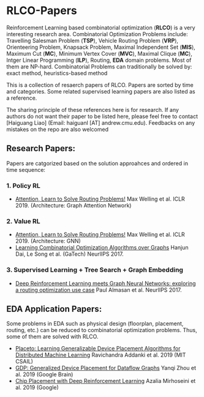 # RLCO-Papers

Reinforcement Learning based combinatorial optimization (**RLCO**) is a very interesting research area. 
Combinatorial Optimization Problems include: Travelling Salesman Problem (**TSP**), Vehicle Routing Problem (**VRP**), Orienteering Problem, Knapsack Problem, Maximal Independent Set (**MIS**), Maximum Cut (**MC**), Minimum Vertex Cover (**MVC**), Maximal Clique (**MC**), Intger Linear Programming (**ILP**), Routing, **EDA** domain problems. Most of them are NP-hard. 
Combinatorial Problems can traditionally be solved by: exact method, heuristics-based method

This is a collection of resaerch papers of RLCO. Papers are sorted by time and categories. Some related supervised learning papers are also listed as a reference.


The sharing principle of these references here is for research. If any authors do not want their paper to be listed here, please feel free to contact [Haiguang Liao]  (Email: haiguanl [AT] andrew.cmu.edu). Feedbacks on any mistakes on the repo are also welcomed

## Research Papers:
Papers are catgorized based on the solution approahces and ordered in time sequence:
### 1. Policy RL
* [Attention, Learn to Solve Routing Problems!](https://arxiv.org/pdf/1803.08475.pdf?source=post_page---------------------------) Max Welling et al. ICLR 2019. (Architecture: Graph Attention Network)

### 2. Value RL
* [Attention, Learn to Solve Routing Problems!](https://arxiv.org/pdf/1803.08475.pdf?source=post_page---------------------------) Max Welling et al. ICLR 2019. (Architecture: GNN)
* [Learning Combinatorial Optimization Algorithms over Graphs](https://arxiv.org/pdf/1704.01665.pdf) Hanjun Dai, Le Song et al. (GaTech) NeurlIPS 2017.

### 3. Supervised Learning + Tree Search + Graph Embedding
* [Deep Reinforcement Learning meets Graph Neural
Networks: exploring a routing optimization use case](https://arxiv.org/pdf/1910.07421.pdf) Paul Almasan et al. NeurlIPS 2017. 

## EDA Application Papers:
Some problems in EDA such as physical design (floorplan, placement, routing, etc.) can be reduced to combinatorial optimization problems. Thus, some of them are solved with RLCO.
 * [Placeto: Learning Generalizable Device Placement
Algorithms for Distributed Machine Learning](https://arxiv.org/pdf/1906.08879.pdf) Ravichandra Addanki et al. 2019 (MIT CSAIL)
* [GDP: Generalized Device Placement for Dataflow Graphs](https://arxiv.org/pdf/1910.01578.pdf) Yanqi Zhou et al. 2019 (Google Brain)
* [Chip Placement with Deep Reinforcement Learning](https://arxiv.org/pdf/2004.10746.pdf) Azalia Mirhoseini et al. 2019 (Google)

